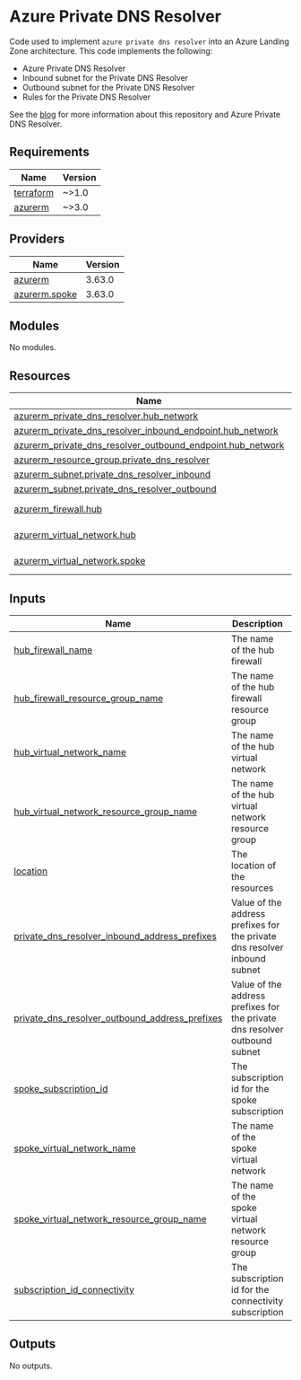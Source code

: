 # Azure Private DNS Resolver
Code used to implement `azure private dns resolver` into an Azure Landing Zone architecture.
This code implements the following:
- Azure Private DNS Resolver
- Inbound subnet for the Private DNS Resolver
- Outbound subnet for the Private DNS Resolver
- Rules for the Private DNS Resolver

See the [blog]() for more information about this repository and Azure Private DNS Resolver.


<!-- BEGINNING OF PRE-COMMIT-TERRAFORM DOCS HOOK -->
## Requirements

| Name | Version |
|------|---------|
| <a name="requirement_terraform"></a> [terraform](#requirement\_terraform) | ~>1.0 |
| <a name="requirement_azurerm"></a> [azurerm](#requirement\_azurerm) | ~>3.0 |

## Providers

| Name | Version |
|------|---------|
| <a name="provider_azurerm"></a> [azurerm](#provider\_azurerm) | 3.63.0 |
| <a name="provider_azurerm.spoke"></a> [azurerm.spoke](#provider\_azurerm.spoke) | 3.63.0 |

## Modules

No modules.

## Resources

| Name | Type |
|------|------|
| [azurerm_private_dns_resolver.hub_network](https://registry.terraform.io/providers/hashicorp/azurerm/latest/docs/resources/private_dns_resolver) | resource |
| [azurerm_private_dns_resolver_inbound_endpoint.hub_network](https://registry.terraform.io/providers/hashicorp/azurerm/latest/docs/resources/private_dns_resolver_inbound_endpoint) | resource |
| [azurerm_private_dns_resolver_outbound_endpoint.hub_network](https://registry.terraform.io/providers/hashicorp/azurerm/latest/docs/resources/private_dns_resolver_outbound_endpoint) | resource |
| [azurerm_resource_group.private_dns_resolver](https://registry.terraform.io/providers/hashicorp/azurerm/latest/docs/resources/resource_group) | resource |
| [azurerm_subnet.private_dns_resolver_inbound](https://registry.terraform.io/providers/hashicorp/azurerm/latest/docs/resources/subnet) | resource |
| [azurerm_subnet.private_dns_resolver_outbound](https://registry.terraform.io/providers/hashicorp/azurerm/latest/docs/resources/subnet) | resource |
| [azurerm_firewall.hub](https://registry.terraform.io/providers/hashicorp/azurerm/latest/docs/data-sources/firewall) | data source |
| [azurerm_virtual_network.hub](https://registry.terraform.io/providers/hashicorp/azurerm/latest/docs/data-sources/virtual_network) | data source |
| [azurerm_virtual_network.spoke](https://registry.terraform.io/providers/hashicorp/azurerm/latest/docs/data-sources/virtual_network) | data source |

## Inputs

| Name | Description | Type | Default | Required |
|------|-------------|------|---------|:--------:|
| <a name="input_hub_firewall_name"></a> [hub\_firewall\_name](#input\_hub\_firewall\_name) | The name of the hub firewall | `string` | n/a | yes |
| <a name="input_hub_firewall_resource_group_name"></a> [hub\_firewall\_resource\_group\_name](#input\_hub\_firewall\_resource\_group\_name) | The name of the hub firewall resource group | `string` | n/a | yes |
| <a name="input_hub_virtual_network_name"></a> [hub\_virtual\_network\_name](#input\_hub\_virtual\_network\_name) | The name of the hub virtual network | `string` | n/a | yes |
| <a name="input_hub_virtual_network_resource_group_name"></a> [hub\_virtual\_network\_resource\_group\_name](#input\_hub\_virtual\_network\_resource\_group\_name) | The name of the hub virtual network resource group | `string` | n/a | yes |
| <a name="input_location"></a> [location](#input\_location) | The location of the resources | `string` | n/a | yes |
| <a name="input_private_dns_resolver_inbound_address_prefixes"></a> [private\_dns\_resolver\_inbound\_address\_prefixes](#input\_private\_dns\_resolver\_inbound\_address\_prefixes) | Value of the address prefixes for the private dns resolver inbound subnet | `list(string)` | n/a | yes |
| <a name="input_private_dns_resolver_outbound_address_prefixes"></a> [private\_dns\_resolver\_outbound\_address\_prefixes](#input\_private\_dns\_resolver\_outbound\_address\_prefixes) | Value of the address prefixes for the private dns resolver outbound subnet | `list(string)` | n/a | yes |
| <a name="input_spoke_subscription_id"></a> [spoke\_subscription\_id](#input\_spoke\_subscription\_id) | The subscription id for the spoke subscription | `string` | n/a | yes |
| <a name="input_spoke_virtual_network_name"></a> [spoke\_virtual\_network\_name](#input\_spoke\_virtual\_network\_name) | The name of the spoke virtual network | `string` | n/a | yes |
| <a name="input_spoke_virtual_network_resource_group_name"></a> [spoke\_virtual\_network\_resource\_group\_name](#input\_spoke\_virtual\_network\_resource\_group\_name) | The name of the spoke virtual network resource group | `string` | n/a | yes |
| <a name="input_subscription_id_connectivity"></a> [subscription\_id\_connectivity](#input\_subscription\_id\_connectivity) | The subscription id for the connectivity subscription | `string` | n/a | yes |

## Outputs

No outputs.
<!-- END OF PRE-COMMIT-TERRAFORM DOCS HOOK -->